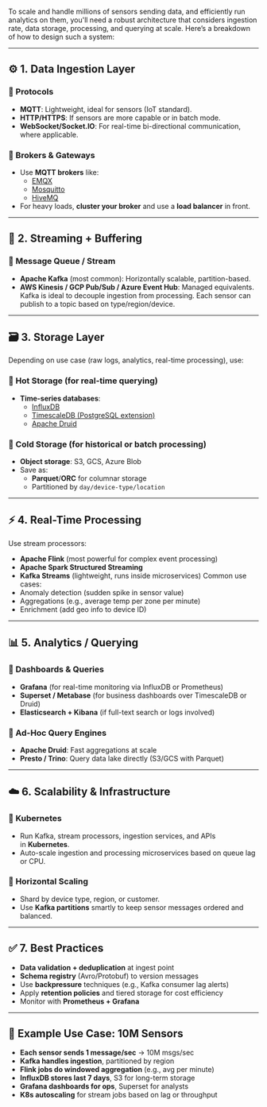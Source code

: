 To scale and handle millions of sensors sending data, and efficiently run analytics on them, you'll need a robust architecture that considers ingestion rate, data storage, processing, and querying at scale. Here’s a breakdown of how to design such a system:

---
## ⚙️ 1. **Data Ingestion Layer**
### 🔹 Protocols
- **MQTT**: Lightweight, ideal for sensors (IoT standard).
- **HTTP/HTTPS**: If sensors are more capable or in batch mode.
- **WebSocket/Socket.IO**: For real-time bi-directional communication, where applicable.
### 🔹 Brokers & Gateways
- Use **MQTT brokers** like:
    - [EMQX](https://www.emqx.io/)
    - [Mosquitto](https://mosquitto.org/)
    - [HiveMQ](https://www.hivemq.com/)
- For heavy loads, **cluster your broker** and use a **load balancer** in front.
---
## 🧵 2. **Streaming + Buffering**
### 🔹 Message Queue / Stream
- **Apache Kafka** (most common): Horizontally scalable, partition-based.
- **AWS Kinesis / GCP Pub/Sub / Azure Event Hub**: Managed equivalents.
Kafka is ideal to decouple ingestion from processing. Each sensor can publish to a topic based on type/region/device.

---
## 🗃️ 3. **Storage Layer**
Depending on use case (raw logs, analytics, real-time processing), use:
### 🔹 Hot Storage (for real-time querying)
- **Time-series databases**:
    - [InfluxDB](https://www.influxdata.com/)
    - [TimescaleDB (PostgreSQL extension)](https://www.timescale.com/)
    - [Apache Druid](https://druid.apache.org/)
### 🔹 Cold Storage (for historical or batch processing)
- **Object storage**: S3, GCS, Azure Blob
- Save as:
    - **Parquet**/**ORC** for columnar storage
    - Partitioned by `day/device-type/location`
---
## ⚡ 4. **Real-Time Processing**
Use stream processors:
- **Apache Flink** (most powerful for complex event processing)
- **Apache Spark Structured Streaming**
- **Kafka Streams** (lightweight, runs inside microservices)
Common use cases:
- Anomaly detection (sudden spike in sensor value)
- Aggregations (e.g., average temp per zone per minute)
- Enrichment (add geo info to device ID)
---
## 📊 5. **Analytics / Querying**
### 🔹 Dashboards & Queries
- **Grafana** (for real-time monitoring via InfluxDB or Prometheus)
- **Superset / Metabase** (for business dashboards over TimescaleDB or Druid)
- **Elasticsearch + Kibana** (if full-text search or logs involved)
### 🔹 Ad-Hoc Query Engines
- **Apache Druid**: Fast aggregations at scale
- **Presto / Trino**: Query data lake directly (S3/GCS with Parquet)
---
## ☁️ 6. **Scalability & Infrastructure**
### 🔹 Kubernetes
- Run Kafka, stream processors, ingestion services, and APIs in **Kubernetes**.
- Auto-scale ingestion and processing microservices based on queue lag or CPU.
### 🔹 Horizontal Scaling
- Shard by device type, region, or customer.
- Use **Kafka partitions** smartly to keep sensor messages ordered and balanced.
---
## ✅ 7. **Best Practices**
- **Data validation + deduplication** at ingest point
- **Schema registry** (Avro/Protobuf) to version messages
- Use **backpressure** techniques (e.g., Kafka consumer lag alerts)
- Apply **retention policies** and tiered storage for cost efficiency
- Monitor with **Prometheus + Grafana**
---
## 🧠 Example Use Case: 10M Sensors
- **Each sensor sends 1 message/sec** → 10M msgs/sec
- **Kafka handles ingestion**, partitioned by region
- **Flink jobs do windowed aggregation** (e.g., avg per minute)
- **InfluxDB stores last 7 days**, S3 for long-term storage
- **Grafana dashboards for ops**, Superset for analysts
- **K8s autoscaling** for stream jobs based on lag or throughput